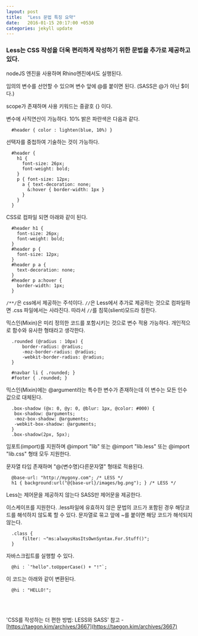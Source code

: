 ```yaml
---
layout: post
title:  "Less 문법 특징 요약"
date:   2016-01-15 20:17:00 +0530
categories: jekyll update
---
```


### Less는 CSS 작성을 더욱 편리하게 작성하기 위한 문법을 추가로 제공하고 있다.
nodeJS 엔진을 사용하며 Rhino엔진에서도 실행된다.<br>

임의의 변수를 선언할 수 있으며 변수 앞에 @를 붙이면 된다. (SASS은 @가 아닌 $이다.)<br>

scope가 존재하며 사용 키워드는 중괄호 {} 이다.<br>

변수에 사직연산이 가능하다. 10% 밝은 파란색은 다음과 같다.
```
  #header { color : lighten(blue, 10%) }
```

선택자를 중첩하여 기술하는 것이 가능하다.
```
  #header {
    h1 {
      font-size: 26px;
      font-weight: bold;
    }
    p { font-size: 12px;
      a { text-decoration: none;
        &:hover { border-width: 1px }
      }
    }
  }
```

CSS로 컴파일 되면 아래와 같이 된다.
```
  #header h1 {
    font-size: 26px;
    font-weight: bold;
  }
  #header p {
    font-size: 12px;
  }
  #header p a {
    text-decoration: none;
  }
  #header p a:hover {
    border-width: 1px;
  }
```

```/**/```은 css에서 제공하는 주석이다.
```//```은 Less에서 추가로 제공하는 것으로 컴파일하면 .css 파일에서는 사라진다. 따라서 ```//```를 침묵(slient)모드라 칭한다.

믹스인(Mixin)은 미리 정의한 코드를 포함시키는 것으로 변수 적용 가능하다. 개인적으로 함수와 유사한 형태라고 생각한다.
```
  .rounded (@radius : 10px) {
      border-radius: @radius;
      -moz-border-radius: @radius;
      -webkit-border-radius: @radius;
  }
  
  #navbar li { .rounded; }
  #footer { .rounded; }
```

믹스인(Mixin)에는 @argument라는 특수한 변수가 존재하는데 이 변수는 모든 인수 값으로 대체된다.
```
  .box-shadow (@x: 0, @y: 0, @blur: 1px, @color: #000) {
   box-shadow: @arguments;
   -moz-box-shadow: @arguments;
   -webkit-box-shadow: @arguments;
  }
  .box-shadow(2px, 5px);
```

임포트(import)를 지원하며 @import "lib" 또는 @import "lib.less" 또는 @import "lib.css" 형태 모두 지원한다.

문자열 타입 존재하며 "@{변수명}다른문자열" 형태로 적용된다.
```less
  @base-url: "http://mygony.com"; /* LESS */
  h1 { background:url("@{base-url}/images/bg.png"); } /* LESS */
```

Less는 제어문을 제공하지 않는다 SASS만 제어문을 제공한다.

이스케이프를 지원한다.
.less파일에 유효하지 않은 문법의 코드가 포함된 경우 해당코드를 해석하지 않도록 할 수 있다.
문자열로 묶고 앞에 ~를 붙이면 해당 코드가 해석되지 않는다.
```
  .class {
      filter: ~"ms:alwaysHasItsOwnSyntax.For.Stuff()";
  }
```

자바스크립트를 실행할 수 있다.
```
  @hi : `"hello".toUpperCase() + "!"`;
```
이 코드는 아래와 같이 변환된다.
```
  @hi : "HELLO!";
```

<br><br>

'CSS를 작성하는 더 편한 방법: LESS와 SASS' 참고 - [https://taegon.kim/archives/3667](https://taegon.kim/archives/3667)
